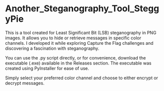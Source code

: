 # Another_Steganography_Tool_SteggyPie
This is a tool created for Least Significant Bit (LSB) steganography in PNG images. It allows you to hide or retrieve messages in specific color channels. I developed it while exploring Capture the Flag challenges and discovering a fascination with steganography.

You can use the .py script directly, or for convenience, download the executable (.exe) available in the Releases section. The executable was created using PyInstaller for ease of use.

Simply select your preferred color channel and choose to either encrypt or decrypt messages.

